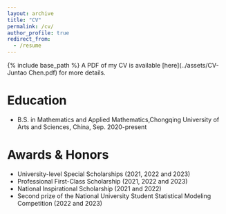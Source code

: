 ```yaml
---
layout: archive
title: "CV"
permalink: /cv/
author_profile: true
redirect_from:
  - /resume
---
```


{% include base_path %}
A PDF of my CV is available [here](../assets/CV-Juntao Chen.pdf) for more details.

Education
======
* B.S. in Mathematics and Applied Mathematics,Chongqing University of Arts and Sciences, China, Sep. 2020-present 


Awards & Honors
======
  * University-level Special Scholarships (2021, 2022 and 2023)
  * Professional First-Class Scholarship (2021, 2022 and 2023)
  * National Inspirational Scholarship (2021 and 2022)
  * Second prize of the National University Student Statistical Modeling Competition (2022 and 2023)

